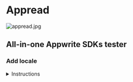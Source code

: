 # Appread

![appread.jpg](./assets/appread.jpg)

## All-in-one Appwrite SDKs tester

### Add locale

<details>
<summary>Instructions</summary>

To add locale follow these steps. will demonstrate on Spanish.

1. Make a copy of [en.json](./src/locale/locales/en.json) in the same folder and name it `es.json`.
2. Translate all the strings to Spanish.
   3.Import the newly created JSON file inside the of the [Locale.ts](./src/locale/Locale.ts) class.

```typescript
import es from './locales/es.json';
```

4. Now, Add constant for the local on the top

```ts
const LOCALE_ES = 'es';
```

5. Add the local to the `availableLocales` object:

```ts
   availableLocales: Record<string, SingleLocale> = {
    [LOCALE_EN]: new SingleLocale(LOCALE_EN, 'English', en),
    [LOCALE_ES]: new SingleLocale(LOCALE_ES, 'Español', es)
}
```

That's it.
</details>
